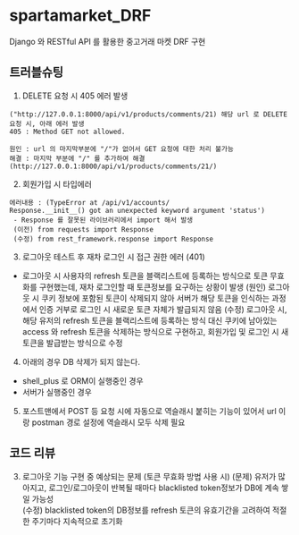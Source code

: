 # spartamarket_DRF
Django 와 RESTful API 를 활용한 중고거래 마켓 DRF 구현

## 트러블슈팅

1. DELETE 요청 시 405 에러 발생
```
("http://127.0.0.1:8000/api/v1/products/comments/21) 해당 url 로 DELETE 요청 시, 아래 에러 발생
405 : Method GET not allowed.

원인 : url 의 마지막부분에 "/"가 없어서 GET 요청에 대한 처리 불가능
해결 : 마지막 부분에 "/" 를 추가하여 해결 (http://127.0.0.1:8000/api/v1/products/comments/21/)
```
2. 회원가입 시 타입에러
```
에러내용 : (TypeError at /api/v1/accounts/
Response.__init__() got an unexpected keyword argument 'status')
 - Response 를 잘못된 라이브러리에서 import 해서 발생
 (이전) from requests import Response
 (수정) from rest_framework.response import Response
 ```

3. 로그아웃 테스트 후 재차 로그인 시 접근 권한 에러 (401)
 - 로그아웃 시 사용자의 refresh 토큰을 블랙리스트에 등록하는 방식으로 토큰 무효화를 구현했는데, 재차 로그인할 때 토큰정보를 요구하는 상황이 발생
 (원인) 로그아웃 시 쿠키 정보에 포함된 토큰이 삭제되지 않아 서버가 해당 토큰을 인식하는 과정에서 인증 거부로 로그인 시 새로운 토큰 자체가 발급되지 않음
 (수정) 로그아웃 시, 해당 유저의 refresh 토큰을 블랙리스트에 등록하는 방식 대신 쿠키에 남아있는 access 와 refresh 토큰을 삭제하는 방식으로 구현하고, 회원가입 및 로그인 시 새 토큰을 발급받는 방식으로 수정

4. 아래의 경우 DB 삭제가 되지 않는다.
 - shell_plus 로 ORM이 실행중인 경우
 - 서버가 실행중인 경우

5. 포스트맨에서 POST 등 요청 시에 자동으로 역슬래시 붙히는 기능이 있어서 url 이랑 postman 경로 설정에 역슬래시 모두 삭제 필요

 ## 코드 리뷰

3. 로그아웃 기능 구현 중 예상되는 문제 (토큰 무효화 방법 사용 시)
(문제) 유저가 많아지고, 로그인/로그아웃이 반복될 때마다 blacklisted token정보가 DB에 계속 쌓일 가능성  
(수정) blacklisted token의 DB정보를 refresh 토큰의 유효기간을 고려하여 적절한 주기마다 지속적으로 초기화